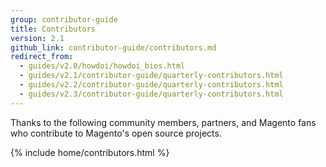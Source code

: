 ```yaml
---
group: contributor-guide
title: Contributors
version: 2.1
github_link: contributor-guide/contributors.md
redirect_from:
  - guides/v2.0/howdoi/howdoi_bios.html
  - guides/v2.1/contributor-guide/quarterly-contributors.html
  - guides/v2.2/contributor-guide/quarterly-contributors.html
  - guides/v2.3/contributor-guide/quarterly-contributors.html
---
```


Thanks to the following community members, partners, and Magento fans who contribute to Magento's open source projects.

{% include home/contributors.html %}
